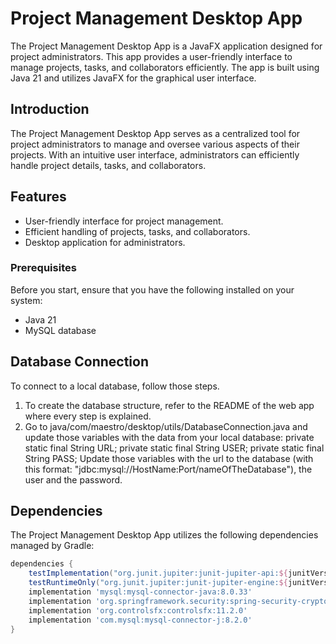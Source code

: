 # Project Management Desktop App

The Project Management Desktop App is a JavaFX application designed for project administrators. This app provides a user-friendly interface to manage projects, tasks, and collaborators efficiently. The app is built using Java 21 and utilizes JavaFX for the graphical user interface.

## Introduction

The Project Management Desktop App serves as a centralized tool for project administrators to manage and oversee various aspects of their projects. With an intuitive user interface, administrators can efficiently handle project details, tasks, and collaborators.

## Features

- User-friendly interface for project management.
- Efficient handling of projects, tasks, and collaborators.
- Desktop application for administrators.

### Prerequisites

Before you start, ensure that you have the following installed on your system:
- Java 21
- MySQL database

## Database Connection

To connect to a local database, follow those steps.

1. To create the database structure, refer to the README of the web app where every step is explained.
2. Go to java/com/maestro/desktop/utils/DatabaseConnection.java and update those variables with the data from your local database:
   private static final String URL;
   private static final String USER;
   private static final String PASS;
   Update those variables with the url to the database (with this format: "jdbc:mysql://HostName:Port/nameOfTheDatabase"), the user and the password.

## Dependencies

The Project Management Desktop App utilizes the following dependencies managed by Gradle:

```gradle
dependencies {
    testImplementation("org.junit.jupiter:junit-jupiter-api:${junitVersion}")
    testRuntimeOnly("org.junit.jupiter:junit-jupiter-engine:${junitVersion}")
    implementation 'mysql:mysql-connector-java:8.0.33'
    implementation 'org.springframework.security:spring-security-crypto:6.1.2'
    implementation 'org.controlsfx:controlsfx:11.2.0'
    implementation 'com.mysql:mysql-connector-j:8.2.0'
}
